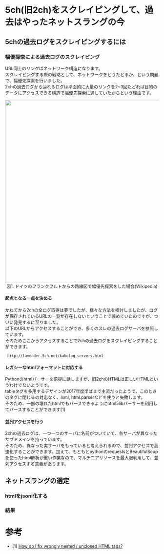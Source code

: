 # 5ch(旧2ch)をスクレイピングして、過去はやったネットスラングの今

## 5chの過去ログをスクレイピングするには

### 幅優探索による過去ログのスクレイピング
 URL同士のリンクばネットワーク構造になります。  
 スクレイピングする際の戦略として、ネットワークをどうたどるか、という問題で、幅優先探索を行いました。  
 2chの過去ログから辿れるログは平面的に大量のリンクを2~3回たどれば目的のデータにアクセスできる構造で幅優先探索に適していたからという理由です。  
 
<div align="center">
  <img width="600px" src="https://user-images.githubusercontent.com/4949982/48311037-58ca0300-e5dc-11e8-93b7-b95144a20a2d.png">
</div>
<div align="center"> 図1. ドイツのフランクフルトからの路線図で幅優先探索をした場合(Wikipedia) </div>

#### 起点となる一点を決める
 かねてから2chの全ログ取得は夢でしたが、様々な方法を検討しましたが、ログが保存されているURLの一覧が存在しないということで諦めていたのですが、ついに発見するに至りました。  
 以下のURLからアクセスすることができ、多くのスレの過去ログサーバを参照しています。  
 そのためここからアクセスすることで2chの過去ログをスクレイピングすることができます。  
```
 http://lavender.5ch.net/kakolog_servers.html
```

#### レガシーなhtmlフォーマットに対応する
 Pythonのhtmlパーサーを前提に話しますが、旧2chのHTMLは正しいHTMLというわけでないようです。  
 tableタグを多用するデザインが2017年度半ばまで主流だったようで、このときのタグに閉じるの対応なく、lxml, html.parserなどを使うと失敗します。  
 そのため、一部の壊れたhtmlでもパースできるようにhtml5libパーサーを利用してパースすることができます[1]
 

#### 並列アクセスを行う
 2chの過去ログは、一つ一つのサーバに名前がついていて、各サーバが異なったサブドメインを持っています。  
 そのため、異なった実サーバをもっていると考えられるので、並列アクセスで高速化することができます。加えて、もともとpythonのrequestsとBeautifulSoupを使ったhtml解析が重い作業なので、マルチコアリソースを最大限利用して、並列アクセスする意義があります。  
 
## ネットスラングの選定

### htmlをjsonl化する

### 結果

# 参考
 - [1] [How do I fix wrongly nested / unclosed HTML tags?](https://stackoverflow.com/questions/293482/how-do-i-fix-wrongly-nested-unclosed-html-tags)
